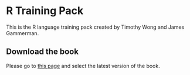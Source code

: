 # R Training Pack

This is the R language training pack created by Timothy Wong and James Gammerman.

## Download the book

Please go to [this page](https://github.com/timothywong731/r-training/releases) and select the latest version of the book.